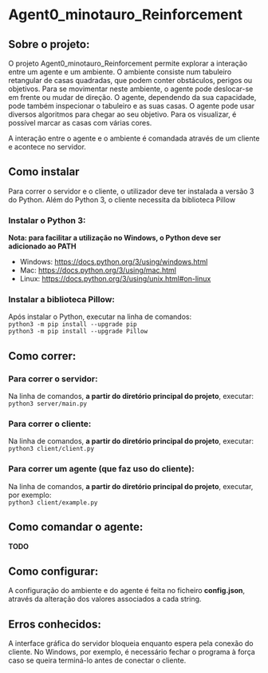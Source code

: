 # Agent0_minotauro_Reinforcement
## Sobre o projeto:
O projeto Agent0_minotauro_Reinforcement permite explorar a interação entre um agente e um ambiente.
O ambiente consiste num tabuleiro retangular de casas quadradas, que podem conter obstáculos, perigos ou objetivos. Para se movimentar neste ambiente, o agente pode deslocar-se em frente ou mudar de direção. O agente, dependendo da sua capacidade, pode também inspecionar o tabuleiro e as suas casas.
O agente pode usar diversos algoritmos para chegar ao seu objetivo. Para os visualizar, é possível marcar as casas com várias cores.
  
A interação entre o agente e o ambiente é comandada através de um cliente e acontece no servidor.

## Como instalar
Para correr o servidor e o cliente, o utilizador deve ter instalada a versão 3 do Python. Além do Python 3, o cliente necessita da biblioteca Pillow
  
### Instalar o Python 3:
 
**Nota: para facilitar a utilização no Windows, o Python deve ser adicionado ao PATH**  
- Windows: https://docs.python.org/3/using/windows.html  
- Mac: https://docs.python.org/3/using/mac.html  
- Linux: https://docs.python.org/3/using/unix.html#on-linux  
  
### Instalar a biblioteca Pillow:
  Após instalar o Python, executar na linha de comandos:  
    ```python3 -m pip install --upgrade pip```  
    ```python3 -m pip install --upgrade Pillow```  

## Como correr:
### Para correr o servidor:  
Na linha de comandos, **a partir do diretório principal do projeto**, executar:  
    ```python3 server/main.py```  
  
### Para correr o cliente:  
Na linha de comandos, **a partir do diretório principal do projeto**, executar:  
    ```python3 client/client.py```  

### Para correr um agente (que faz uso do cliente):  
Na linha de comandos, **a partir do diretório principal do projeto**, executar, por exemplo:  
    ```python3 client/example.py```  

## Como comandar o agente:  
**TODO**
  
## Como configurar:  
A configuração do ambiente e do agente é feita no ficheiro **config.json**, através da alteração dos valores associados a cada string.  
  
## Erros conhecidos:  
A interface gráfica do servidor bloqueia enquanto espera pela conexão do cliente. No Windows, por exemplo, é necessário fechar o programa à força caso se queira terminá-lo antes de conectar o cliente.

